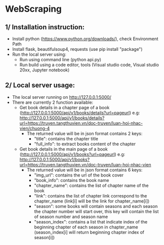 # WebScraping
## 1/ Installation instruction:
- Install python (https://www.python.org/downloads/), check Environment Path
- Install flask, beautifulsoup4, requests (use pip install "package")
- Run the local server using:
  + Run using command line (python api.py)
  + Run build using a code editor, tools (Visual studio code, Visual studio 20xx, Jupyter notebook)
## 2/ Local server usage:
- The local server running on http://127.0.0.1:5000/
- There are currently 2 function available:
  + Get book details in a chapter page of a book (http://127.0.0.1:5000/api/v1/books/details?url=pageurl)
e.g: http://127.0.0.1:5000/api/v1/books/details?url=https://truyen.tangthuvien.vn/doc-truyen/luan-hoi-nhac-vien/chuong-4
    * The returned value will be in json format contains 2 keys:
      + "title": contains the chapter title
      + "full_info": to extract books content of the chapter
  + Get book details in the main page of a book (http://127.0.0.1:5000/api/v1/books?url=pageurl)
e.g: http://127.0.0.1:5000/api/v1/books?url=https://truyen.tangthuvien.vn/doc-truyen/luan-hoi-nhac-vien
    * The returned value will be in json format contains 6 keys:
      + "img_url": contains the url of the book cover
      + "book_info": contains the book name
      + "chapter_name": contains the list of chapter name of the book
      + "link": contains the list of chapter link correspond to the chapter_name (link[i] will be the link for chapter_name[i])
      + "season": some books will contain seasons and each season the chapter number will start over, this key will contain the list of season number and season name
      + "season_index": contains a list that indicate index of the beginning chapter of each season in chapter_name (season_index[i] will return beginning chapter index of season[i])
